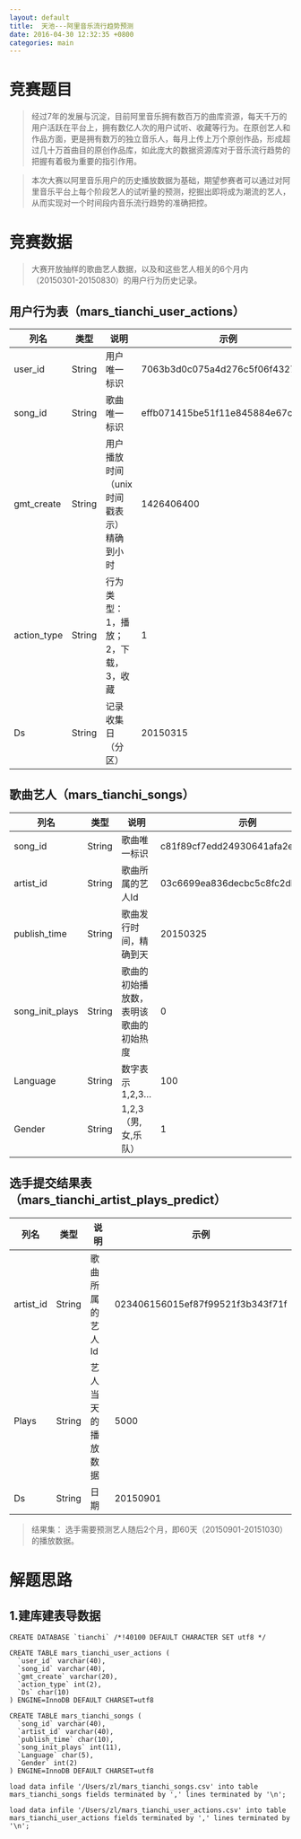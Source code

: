 ```yaml
---
layout: default
title:  天池---阿里音乐流行趋势预测
date: 2016-04-30 12:32:35 +0800 
categories: main
---
```


竞赛题目
=
>经过7年的发展与沉淀，目前阿里音乐拥有数百万的曲库资源，每天千万的用户活跃在平台上，拥有数亿人次的用户试听、收藏等行为。在原创艺人和作品方面，更是拥有数万的独立音乐人，每月上传上万个原创作品，形成超过几十万首曲目的原创作品库，如此庞大的数据资源库对于音乐流行趋势的把握有着极为重要的指引作用。

>本次大赛以阿里音乐用户的历史播放数据为基础，期望参赛者可以通过对阿里音乐平台上每个阶段艺人的试听量的预测，挖掘出即将成为潮流的艺人，从而实现对一个时间段内音乐流行趋势的准确把控。
	

竞赛数据
=

>大赛开放抽样的歌曲艺人数据，以及和这些艺人相关的6个月内（20150301-20150830）的用户行为历史记录。

用户行为表（mars_tianchi_user_actions）
-

列名 | 类型 |说明|示例
------- | ------- | ------- | -------
user_id|String|用户唯一标识|7063b3d0c075a4d276c5f06f4327cf4a
song_id|String|歌曲唯一标识|effb071415be51f11e845884e67c0f8c
gmt_create|String|用户播放时间（unix时间戳表示）精确到小时|1426406400
action_type|String|行为类型：1，播放；2，下载，3，收藏|1
Ds|String|记录收集日（分区）|20150315


歌曲艺人（mars_tianchi_songs）
-

列名 | 类型 |说明|示例
------- | ------- | ------- | -------
song_id|String|歌曲唯一标识|c81f89cf7edd24930641afa2e411b09c
artist_id|String|歌曲所属的艺人Id|03c6699ea836decbc5c8fc2dbae7bd3b
publish_time|String|歌曲发行时间，精确到天|20150325
song_init_plays|String|歌曲的初始播放数，表明该歌曲的初始热度|0
Language|String|数字表示1,2,3…|100
Gender|String|1,2,3（男,女,乐队）|1


选手提交结果表（mars_tianchi_artist_plays_predict）
-

列名 | 类型 |说明|示例
------- | ------- | ------- | -------
artist_id|String|歌曲所属的艺人Id|023406156015ef87f99521f3b343f71f
Plays|String|艺人当天的播放数据|5000
Ds|String|日期|20150901

>结果集：
>选手需要预测艺人随后2个月，即60天（20150901-20151030）的播放数据。


解题思路
=

1.建库建表导数据
-

```
CREATE DATABASE `tianchi` /*!40100 DEFAULT CHARACTER SET utf8 */

CREATE TABLE mars_tianchi_user_actions (
  `user_id` varchar(40),
  `song_id` varchar(40),
  `gmt_create` varchar(20),
  `action_type` int(2),
  `Ds` char(10)
) ENGINE=InnoDB DEFAULT CHARSET=utf8

CREATE TABLE mars_tianchi_songs (
  `song_id` varchar(40),
  `artist_id` varchar(40),
  `publish_time` char(10),
  `song_init_plays` int(11),
  `Language` char(5),
  `Gender` int(2)
) ENGINE=InnoDB DEFAULT CHARSET=utf8

load data infile '/Users/zl/mars_tianchi_songs.csv' into table mars_tianchi_songs fields terminated by ',' lines terminated by '\n';

load data infile '/Users/zl/mars_tianchi_user_actions.csv' into table mars_tianchi_user_actions fields terminated by ',' lines terminated by '\n';

```

